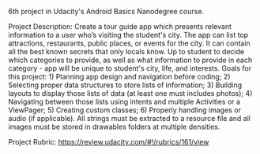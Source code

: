 6th project in Udacity's Android Basics Nanodegree course.

Project Description: Create a tour guide app which presents relevant information to a user who’s visiting the student's city. The app can list top attractions, restaurants, public places, or events for the city. It can contain all the best known secrets that only locals know. Up to student to decide which categories to provide, as well as what information to provide in each category - app will be unique to student's city, life, and interests. Goals for this project: 1) Planning app design and navigation before coding; 2) Selecting proper data structures to store lists of information; 3) Building layouts to display those lists of data (at least one must includes photos); 4) Navigating between those lists using intents and multiple Activities or a ViewPager; 5) Creating custom classes; 6) Properly handling images or audio (if applicable). All strings must be extracted to a resource file and all images must be stored in drawables folders at multiple densities.

Project Rubric: https://review.udacity.com/#!/rubrics/161/view
